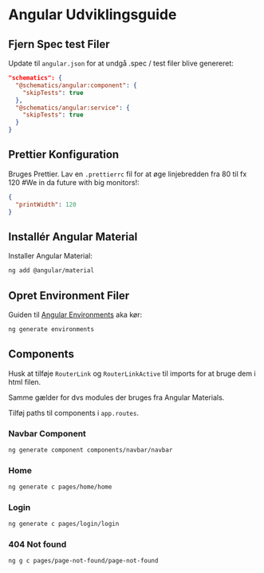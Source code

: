 # Angular Udviklingsguide

## Fjern Spec test Filer

Update til `angular.json` for at undgå .spec / test filer blive genereret:

```json
"schematics": {
  "@schematics/angular:component": {
    "skipTests": true
  },
  "@schematics/angular:service": {
    "skipTests": true
  }
}
```

## Prettier Konfiguration

Bruges Prettier. Lav en `.prettierrc` fil for at øge linjebredden fra 80 til fx 120 \#We in da future with big monitors!:

```json
{
  "printWidth": 120
}
```

## Installér Angular Material

Installer Angular Material:

```sh
ng add @angular/material
```

## Opret Environment Filer

Guiden til [Angular Environments](https://angular.dev/tools/cli/environments#) aka kør:

```sh
ng generate environments
```

## Components

Husk at tilføje `RouterLink` og `RouterLinkActive` til imports for at bruge dem i html filen.

Samme gælder for dvs modules der bruges fra Angular Materials.

Tilføj paths til components i `app.routes`.

### Navbar Component

```sh
ng generate component components/navbar/navbar
```

### Home

```sh
ng generate c pages/home/home
```

### Login

```sh
ng generate c pages/login/login
```

### 404 Not found

```sh
ng g c pages/page-not-found/page-not-found
```
